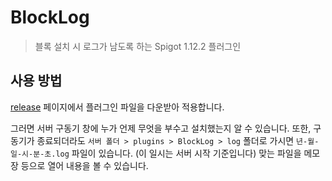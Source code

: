 # BlockLog
> 블록 설치 시 로그가 남도록 하는 Spigot 1.12.2 플러그인

## 사용 방법

[release](https://github.com/yeonho1/BlockLog/releases/tag/v1.0) 페이지에서 플러그인 파일을 다운받아 적용합니다.

그러면 서버 구동기 창에 누가 언제 무엇을 부수고 설치했는지 알 수 있습니다.
또한, 구동기가 종료되더라도
`서버 폴더 > plugins > BlockLog > log` 폴더로 가시면
`년-월-일-시-분-초.log` 파일이 있습니다. (이 일시는 서버 시작 기준입니다)
맞는 파일을 메모장 등으로 열어 내용을 볼 수 있습니다.
